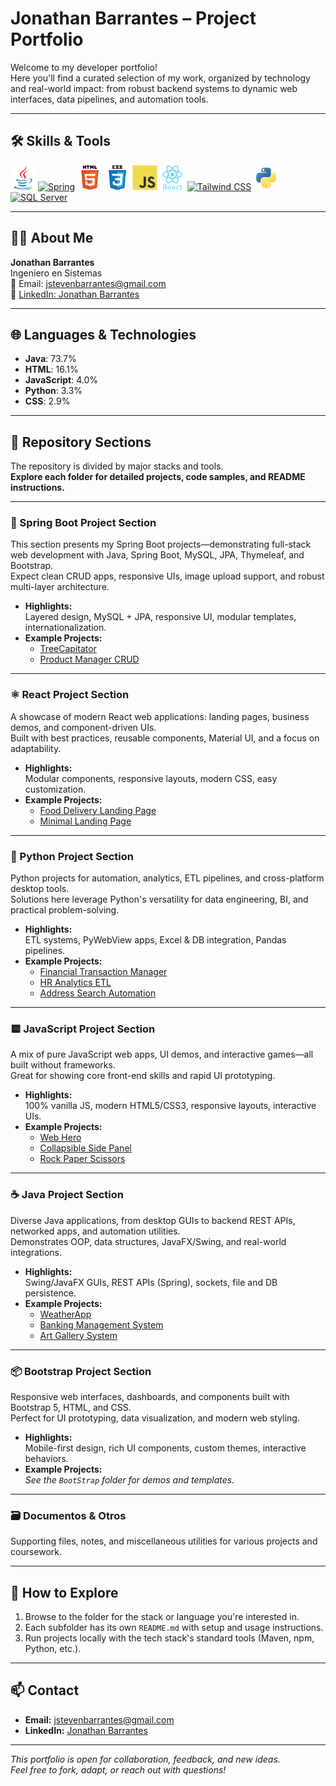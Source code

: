 # Jonathan Barrantes – Project Portfolio

Welcome to my developer portfolio!  
Here you'll find a curated selection of my work, organized by technology and real-world impact: from robust backend systems to dynamic web interfaces, data pipelines, and automation tools.

---

## 🛠️ Skills & Tools

<p align="left">
  <a href="https://www.java.com/"><img src="https://raw.githubusercontent.com/devicons/devicon/master/icons/java/java-original.svg" alt="Java" width="40" height="40"/></a>
  <a href="https://spring.io/"><img src="https://www.vectorlogo.zone/logos/springio/springio-icon.svg" alt="Spring" width="40" height="40"/></a>
  <a href="https://developer.mozilla.org/en-US/docs/Web/HTML"><img src="https://raw.githubusercontent.com/devicons/devicon/master/icons/html5/html5-original-wordmark.svg" alt="HTML5" width="40" height="40"/></a>
  <a href="https://developer.mozilla.org/en-US/docs/Web/CSS"><img src="https://raw.githubusercontent.com/devicons/devicon/master/icons/css3/css3-original-wordmark.svg" alt="CSS3" width="40" height="40"/></a>
  <a href="https://www.javascript.com/"><img src="https://raw.githubusercontent.com/devicons/devicon/master/icons/javascript/javascript-original.svg" alt="JavaScript" width="40" height="40"/></a>
  <a href="https://reactjs.org/"><img src="https://raw.githubusercontent.com/devicons/devicon/master/icons/react/react-original-wordmark.svg" alt="React" width="40" height="40"/></a>
  <a href="https://tailwindcss.com/"><img src="https://www.vectorlogo.zone/logos/tailwindcss/tailwindcss-icon.svg" alt="Tailwind CSS" width="40" height="40"/></a>
  <a href="https://www.python.org/"><img src="https://raw.githubusercontent.com/devicons/devicon/master/icons/python/python-original.svg" alt="Python" width="40" height="40"/></a>
  <a href="https://www.microsoft.com/sql-server"><img src="https://www.svgrepo.com/show/303229/microsoft-sql-server-logo.svg" alt="SQL Server" width="40" height="40"/></a>
</p>

---

## 🧑‍💻 About Me

**Jonathan Barrantes**  
Ingeniero en Sistemas  
📧 Email: jstevenbarrantes@gmail.com  
🔗 [LinkedIn: Jonathan Barrantes](https://www.linkedin.com/in/jonathan-barrantes/)  

---

## 🌐 Languages & Technologies

- **Java**: 73.7%
- **HTML**: 16.1%
- **JavaScript**: 4.0%
- **Python**: 3.3%
- **CSS**: 2.9%

---

## 📂 Repository Sections

The repository is divided by major stacks and tools.  
**Explore each folder for detailed projects, code samples, and README instructions.**

---

### 🌿 Spring Boot Project Section

This section presents my Spring Boot projects—demonstrating full-stack web development with Java, Spring Boot, MySQL, JPA, Thymeleaf, and Bootstrap.  
Expect clean CRUD apps, responsive UIs, image upload support, and robust multi-layer architecture.

- **Highlights:**  
  Layered design, MySQL + JPA, responsive UI, modular templates, internationalization.
- **Example Projects:**  
  - [TreeCapitator](./SpringBoot/TreeCapitator)  
  - [Product Manager CRUD](./SpringBoot/Firebase-Project)

---

### ⚛️ React Project Section

A showcase of modern React web applications: landing pages, business demos, and component-driven UIs.  
Built with best practices, reusable components, Material UI, and a focus on adaptability.

- **Highlights:**  
  Modular components, responsive layouts, modern CSS, easy customization.
- **Example Projects:**  
  - [Food Delivery Landing Page](./React/SimpleLanding)  
  - [Minimal Landing Page](./React/LandingHero)

---

### 🐍 Python Project Section

Python projects for automation, analytics, ETL pipelines, and cross-platform desktop tools.  
Solutions here leverage Python's versatility for data engineering, BI, and practical problem-solving.

- **Highlights:**  
  ETL systems, PyWebView apps, Excel & DB integration, Pandas pipelines.
- **Example Projects:**  
  - [Financial Transaction Manager](./Python/Transaction-Manager)  
  - [HR Analytics ETL](./Python/SQL-ETL)  
  - [Address Search Automation](./Python/Pandas-WeBrowser)

---

### 🟨 JavaScript Project Section

A mix of pure JavaScript web apps, UI demos, and interactive games—all built without frameworks.  
Great for showing core front-end skills and rapid UI prototyping.

- **Highlights:**  
  100% vanilla JS, modern HTML5/CSS3, responsive layouts, interactive UIs.
- **Example Projects:**  
  - [Web Hero](./JavaScript/Web-Hero)  
  - [Collapsible Side Panel](./JavaScript/Acordion)  
  - [Rock Paper Scissors](./JavaScript/Rock-Paper-Scissors)

---

### ☕ Java Project Section

Diverse Java applications, from desktop GUIs to backend REST APIs, networked apps, and automation utilities.  
Demonstrates OOP, data structures, JavaFX/Swing, and real-world integrations.

- **Highlights:**  
  Swing/JavaFX GUIs, REST APIs (Spring), sockets, file and DB persistence.
- **Example Projects:**  
  - [WeatherApp](./Java/WeatherApp)  
  - [Banking Management System](./Java/BankManager)  
  - [Art Gallery System](./Java/SGA)

---

### 📦 Bootstrap Project Section

Responsive web interfaces, dashboards, and components built with Bootstrap 5, HTML, and CSS.  
Perfect for UI prototyping, data visualization, and modern web styling.

- **Highlights:**  
  Mobile-first design, rich UI components, custom themes, interactive behaviors.
- **Example Projects:**  
  _See the `BootStrap` folder for demos and templates._

---

### 🗃️ Documentos & Otros

Supporting files, notes, and miscellaneous utilities for various projects and coursework.

---

## 🚀 How to Explore

1. Browse to the folder for the stack or language you're interested in.
2. Each subfolder has its own `README.md` with setup and usage instructions.
3. Run projects locally with the tech stack's standard tools (Maven, npm, Python, etc.).

---

## 📫 Contact

- **Email:** jstevenbarrantes@gmail.com
- **LinkedIn:** [Jonathan Barrantes](https://www.linkedin.com/in/jonathan-barrantes/)

---

_This portfolio is open for collaboration, feedback, and new ideas.  
Feel free to fork, adapt, or reach out with questions!_

